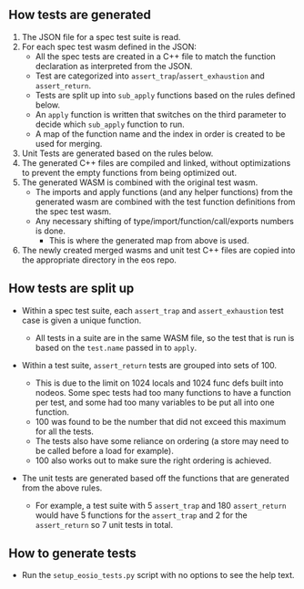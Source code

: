 ## How tests are generated
1. The JSON file for a spec test suite is read.
2. For each spec test wasm defined in the JSON:
    - All the spec tests are created in a C++ file to match the function declaration as interpreted from the JSON.
    - Test are categorized into `assert_trap`/`assert_exhaustion` and `assert_return`.
    - Tests are split up into `sub_apply` functions based on the rules defined below.
    - An `apply` function is written that switches on the third parameter to decide which `sub_apply` function to run.
    - A map of the function name and the index in order is created to be used for merging.
3. Unit Tests are generated based on the rules below.
4. The generated C++ files are compiled and linked, without optimizations to prevent the empty functions from being optimized out.
5. The generated WASM is combined with the original test wasm.
    - The imports and apply functions (and any helper functions) from the generated wasm are combined with the test function definitions from the spec test wasm.
    - Any necessary shifting of type/import/function/call/exports numbers is done.
        - This is where the generated map from above is used.
6. The newly created merged wasms and unit test C++ files are copied into the appropriate directory in the eos repo.

## How tests are split up

- Within a spec test suite, each `assert_trap` and `assert_exhaustion` test case is given a unique function.
    - All tests in a suite are in the same WASM file, so the test that is run is based on the `test.name` passed in to `apply`.

- Within a test suite, `assert_return` tests are grouped into sets of 100.
    - This is due to the limit on 1024 locals and 1024 func defs built into nodeos. Some spec tests had too many functions to have a function per test, and some had too many variables to be put all into one function.
    - 100 was found to be the number that did not exceed this maximum for all the tests.
    - The tests also have some reliance on ordering (a store may need to be called before a load for example).
    - 100 also works out to make sure the right ordering is achieved.

- The unit tests are generated based off the functions that are generated from the above rules.
    - For example, a test suite with 5 `assert_trap` and 180 `assert_return` would have 5 functions for the `assert_trap` and 2 for the `assert_return` so 7 unit tests in total.

## How to generate tests
- Run the `setup_eosio_tests.py` script with no options to see the help text.